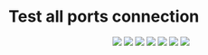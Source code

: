 # Test all ports connection


<p align="center">
    <a href="https://github.com/matichewer/test-all-ports-connection/actions"> <img src="https://github.com/matichewer/test-all-ports-connection/actions/workflows/shellcheck.yml/badge.svg?event=push"></a>    
    <a><img src="https://img.shields.io/github/issues/matichewer/test-all-ports-connection?style=flat-square&color=red&label=open&query=is%3Aopen"></a> 
    <a><img src="https://img.shields.io/github/issues-closed/matichewer/test-all-ports-connection?style=flat-square&color=success&label=closed&query=is%3Aclosed"></a>
    <a href="https://github.com/matichewer/test-all-ports-connection/stargazers"><img src="https://img.shields.io/github/stars/matichewer/test-all-ports-connection?color=success&style=flat"></a>    
    <a href="https://github.com/matichewer/test-all-ports-connection/forks"><img src="https://img.shields.io/github/forks/matichewer/test-all-ports-connection?color=blue&style=flat"></a>
    <a href="https://github.com/matichewer/test-all-ports-connection/contributors"><img src="https://img.shields.io/github/contributors/matichewer/test-all-ports-connection?color=blue&style=flat"></a>
    <a><img src="https://img.shields.io/github/repo-size/matichewer/test-all-ports-connection?color=blue&style=flat"></a>   
</p>

<!--

![issues](https://img.shields.io/github/issues/matichewer/test-all-ports-connection?style=flat-square&color=green&label=open&query=is%3Aopen) 
![closed issues](https://img.shields.io/github/issues-closed/matichewer/test-all-ports-connection?style=flat-square&color=red&label=closed&query=is%3Aclosed)

-->

